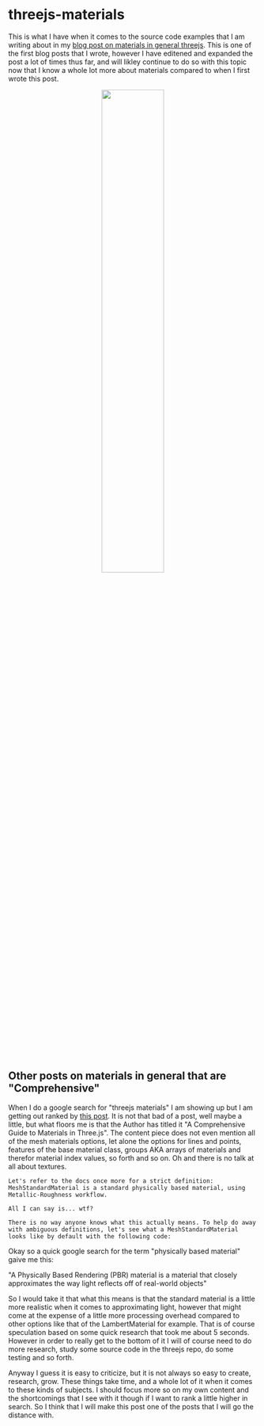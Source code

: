 # threejs-materials

This is what I have when it comes to the source code examples that I am writing about in my [blog post on materials in general threejs](https://dustinpfister.github.io/2018/04/30/threejs-materials/). This is one of the first blog posts that I wrote, however I have editened and expanded the post a lot of times thus far, and will likley continue to do so with this topic now that I know a whole lot more about materials compared to when I first wrote this post.

<div align="center">
      <a href="https://www.youtube.com/watch?v=EouYzHldZd8">
         <img src="https://img.youtube.com/vi/EouYzHldZd8/0.jpg" style="width:50%;">
      </a>
</div>

## Other posts on materials in general that are "Comprehensive"

When I do a google search for "threejs materials" I am showing up but I am getting out ranked by [this post](https://chriscourses.com/blog/a-comprehensive-guide-to-materials-in-threejs). It is not that bad of a post, well maybe a little, but what floors me is that the Author has titled it "A Comprehensive Guide to Materials in Three.js". The content piece does not even mention all of the mesh materials options, let alone the options for lines and points, features of the base material class, groups AKA arrays of materials and therefor material index values, so forth and so on. Oh and there is no talk at all about textures.

```
Let's refer to the docs once more for a strict definition: MeshStandardMaterial is a standard physically based material, using Metallic-Roughness workflow.

All I can say is... wtf?

There is no way anyone knows what this actually means. To help do away with ambiguous definitions, let's see what a MeshStandardMaterial looks like by default with the following code:
```

Okay so a quick google search for the term "physically based material" gaive me this: 

"A Physically Based Rendering (PBR) material is a material that closely approximates the way light reflects off of real-world objects"

So I would take it that what this means is that the standard material is a little more realistic when it comes to approximating light, however that might come at the expense of a little more processing overhead compared to other options like that of the LambertMaterial for example. That is of course speculation based on some quick research that took me about 5 seconds. However in order to really get to the bottom of it I will of course need to do more research, study some source code in the threejs repo, do some testing and so forth.

Anyway I guess it is easy to criticize, but it is not always so easy to create, research, grow. These things take time, and a whole lot of it when it comes to these kinds of subjects. I should focus more so on my own content and the shortcomings that I see with it though if I want to rank a little higher in search. So I think that I will make this post one of the posts that I will go the distance with.



